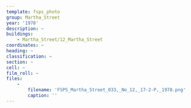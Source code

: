 ```yaml
---
template: fsps_photo
group: Martha_Street
year: '1978'
description: ~
buildings:
    - Martha_Street/12_Martha_Street
coordinates: ~
heading: ~
classification: ~
section: ~
cell: ~
film_roll: ~
files:
    -
        filename: 'FSPS_Martha_Street_033,_No_12,_17-2-P,_1978.png'
        caption: ''
---
```

